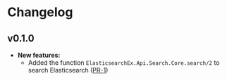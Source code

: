 # Changelog

## v0.1.0

* **New features:**
  * Added the function `ElasticsearchEx.Api.Search.Core.search/2` to search Elasticsearch ([PR-1](https://github.com/CoreCareinc/elasticsearch_ex/pull/1))
